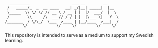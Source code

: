 ~~~ txt
  _________                   ___ __        __     
 /   _____/_  _  __ ____   __| _/|__| _____|  |__  
 \_____  \\ \/ \/ // __ \ / __ | |  |/  ___/  |  \ 
 /        \\     /\  ___// /_/ | |  |\___ \|   Y  \
/_______  / \/\_/  \___  >____ | |__/____  >___|  /
        \/             \/     \/         \/     \/ 
~~~

This repository is intended to serve as a medium to support my Swedish learning.



